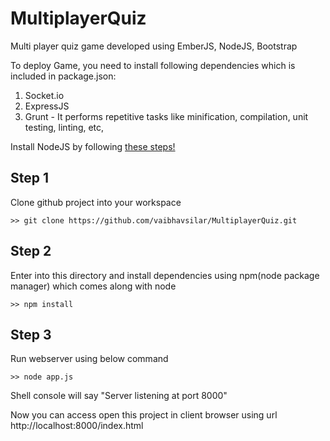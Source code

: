 MultiplayerQuiz
===============

Multi player quiz game developed using EmberJS, NodeJS, Bootstrap

To deploy Game, you need to install following dependencies which is included in package.json:

1. Socket.io
2. ExpressJS
3. Grunt - It performs repetitive tasks like minification, compilation, unit testing, linting, etc,

Install NodeJS by following [these steps!](http://howtonode.org/how-to-install-nodejs)

Step 1
--------------
Clone github project into your workspace


```
>> git clone https://github.com/vaibhavsilar/MultiplayerQuiz.git
```

Step 2
--------------

Enter into this directory and install dependencies using npm(node package manager) which comes along with node
 
```
>> npm install
```

Step 3
--------------
Run webserver using below command

 
```
>> node app.js
```

Shell console will say "Server listening at port 8000"

Now you can access open this project in client browser using url http://localhost:8000/index.html

